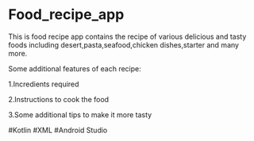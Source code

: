 # Food_recipe_app

This is food recipe app contains the recipe of various delicious and tasty foods including desert,pasta,seafood,chicken dishes,starter and many more.

Some additional features of each recipe:


1.Incredients required

2.Instructions to cook the food

3.Some additional tips to make it more tasty 

#Kotlin
#XML
#Android Studio
